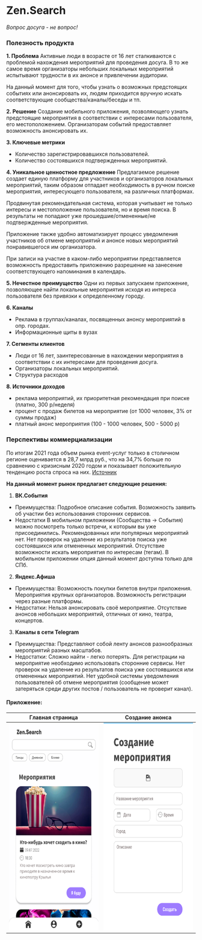 # Zen.Search
 _Вопрос досуга - не вопрос!_

### Полезность продукта

**1. Проблема**
Активные люди в возрасте от 16 лет сталкиваются с проблемой нахождения мероприятий для проведения досуга.
В то же самое время организаторы небольших локальных мероприятий испытывают трудности в их анонсе и привлечении аудитории.

На данный момент для того, чтобы узнать о возможных предстоящих событиях или анонсировать их, людям приходится вручную искать соответствующие сообщества/каналы/беседы и тп. 
 
**2. Решение**
Создание мобильного приложения, позволяющего узнать предстоящие мероприятия в соответствии с интересами пользователя, его местоположением. Организаторам событий предоставляет возможность анонсировать их.

**3. Ключевые метрики**
- Количество зарегистрировавшихся пользователей.
- Количество состоявшихся подтвержденных мероприятий.

**4. Уникальное ценностное предложение**
Предлагаемое решение создает единую платформу для участников и организаторов локальных мероприятий, таким образом отпадает необходимость в ручном поиске мероприятия, интересующего пользователя, на различных платформах.

Продвинутая рекомендательная система, которая учитывает не только интересы и местоположение пользователя, но и время поиска. В результаты не попадают уже прошедшие/отмененные/не подтвержденные мероприятия.

Приложение также удобно автоматизирует процесс уведомления участников об отмене мероприятий и анонсе новых мероприятий понравившегося им организатора.

При записи на участие в каком-либо мероприятии представляется возможность предоставить приложению разрешение на занесение соответствующего напоминания в календарь.

**5. Нечестное преимущество**
Одни из первых запускаем приложение, позволяющее найти локальные мероприятия исходя из интереса пользователя без привязки к определенному городу.

**6. Каналы**
- Реклама в группах/каналах, посвященных анонсу мероприятий в опр. городах.
- Информационные щиты в вузах

**7. Сегменты клиентов**
- Люди от 16 лет, заинтересованные в нахождении мероприятия в соответствии с их интересами для проведения досуга.
- Организаторы локальных мероприятий.
- Структура расходов


**8. Источники доходов**
- реклама мероприятий, их приоритетная рекомендация при поиске (платно, 300 р/неделя)
- процент с продаж билетов на мероприятие (от 1000 человек, 3% от суммы продаж)
- платный анонс мероприятия (100 - 1000 человек, 500 - 5000 р)


### Перспективы коммерциализации
По итогам 2021 года объем рынка event-услуг только в столичном регионе оценивается в 28,7 млрд руб., что на 34,7% больше по сравнению с кризисным 2020 годом и показывает положительную тенденцию роста спроса на них. 
[Источник](https://marketing.rbc.ru/articles/13515/)

**На данный момент рынок предлагает следующие решения:**
1. **ВК.События**
+ Преимущества:
Подробное описание события.
Возможность заявить об участии без использования сторонних сервисов.
+ Недостатки
В мобильном приложении (Сообщества → События) можно посмотреть только встречи, к которым вы уже присоединились. Рекомендованных или популярных мероприятий нет.
Нет проверок на удаление из результатов поиска уже состоявшихся или отмененных мероприятий.
Отсутствие возможности искать мероприятия по интересам (тегам).
В мобильном приложении опция данный момент доступна только для СПб.

2. **Яндекс.Афиша**
+ Преимущества:
Возможность покупки билетов внутри приложения.
Мероприятия крупных организаторов.
Возможность регистрации через разные платформы.
+ Недостатки:
Нельзя анонсировать своё мероприятие.
Отсутствие анонсов небольших мероприятий, отличных от кино, театра, концертов.

3. **Каналы в сети Telegram**
+ Преимущества:
Представляют собой ленту анонсов разнообразных мероприятий разных масштабов.
+ Недостатки:
Сложно найти - легко потерять.
Для регистрации на мероприятие необходимо использовать сторонние сервисы.
Нет проверок на удаление из результатов поиска уже состоявшихся или отмененных мероприятий.
Нет удобной системы уведомления пользователей об отмене мероприятия (сообщение может затеряться среди других постов / пользователь не проверит канал).

#### Приложение:
Главная страница | Создание анонса
:-------------------:|:------------:
<img src="screens/home.png" width="280" height="550"> | <img src="screens/create.png" width="280" height="550">
